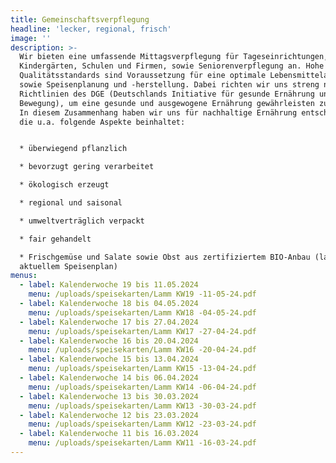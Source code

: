 ```yaml
---
title: Gemeinschaftsverpflegung
headline: 'lecker, regional, frisch'
image: ''
description: >-
  Wir bieten eine umfassende Mittagsverpflegung für Tageseinrichtungen,
  Kindergärten, Schulen und Firmen, sowie Seniorenverpflegung an. Hohe
  Qualitätsstandards sind Voraussetzung für eine optimale Lebensmittelauswahl
  sowie Speisenplanung und -herstellung. Dabei richten wir uns streng nach den
  Richtlinien des DGE (Deutschlands Initiative für gesunde Ernährung und mehr
  Bewegung), um eine gesunde und ausgewogene Ernährung gewährleisten zu können.
  In diesem Zusammenhang haben wir uns für nachhaltige Ernährung entschieden,
  die u.a. folgende Aspekte beinhaltet:


  * überwiegend pflanzlich

  * bevorzugt gering verarbeitet

  * ökologisch erzeugt

  * regional und saisonal

  * umweltverträglich verpackt

  * fair gehandelt

  * Frischgemüse und Salate sowie Obst aus zertifiziertem BIO-Anbau (laut
  aktuellem Speisenplan)
menus:
  - label: Kalenderwoche 19 bis 11.05.2024
    menu: /uploads/speisekarten/Lamm KW19 -11-05-24.pdf
  - label: Kalenderwoche 18 bis 04.05.2024
    menu: /uploads/speisekarten/Lamm KW18 -04-05-24.pdf
  - label: Kalenderwoche 17 bis 27.04.2024
    menu: /uploads/speisekarten/Lamm KW17 -27-04-24.pdf
  - label: Kalenderwoche 16 bis 20.04.2024
    menu: /uploads/speisekarten/Lamm KW16 -20-04-24.pdf
  - label: Kalenderwoche 15 bis 13.04.2024
    menu: /uploads/speisekarten/Lamm KW15 -13-04-24.pdf
  - label: Kalenderwoche 14 bis 06.04.2024
    menu: /uploads/speisekarten/Lamm KW14 -06-04-24.pdf
  - label: Kalenderwoche 13 bis 30.03.2024
    menu: /uploads/speisekarten/Lamm KW13 -30-03-24.pdf
  - label: Kalenderwoche 12 bis 23.03.2024
    menu: /uploads/speisekarten/Lamm KW12 -23-03-24.pdf
  - label: Kalenderwoche 11 bis 16.03.2024
    menu: /uploads/speisekarten/Lamm KW11 -16-03-24.pdf
---
```


